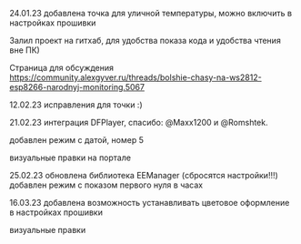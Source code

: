 24.01.23 добавлена точка для уличной температуры, можно включить в настройках прошивки

Залил проект на гитхаб, для удобства показа кода и удобства чтения вне ПК)

Страница для обсуждения https://community.alexgyver.ru/threads/bolshie-chasy-na-ws2812-esp8266-narodnyj-monitoring.5067

12.02.23 исправления для точки :)

21.02.23 интеграция DFPlayer, спасибо:  @Maxx1200 и @Romshtek.

добавлен режим с датой, номер 5

визуальные правки на портале

25.02.23 обновлена библиотека EEManager (сбросятся настройки!!!)
добавлен режим с показом первого нуля в часах

16.03.23 добавлена возможность устанавливать цветовое оформление в настройках прошивки

визуальные правки
